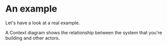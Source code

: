 # An example

Let's have a look at a real example.

A Context diagram shows the relationship between the system that you're building and other actors.

